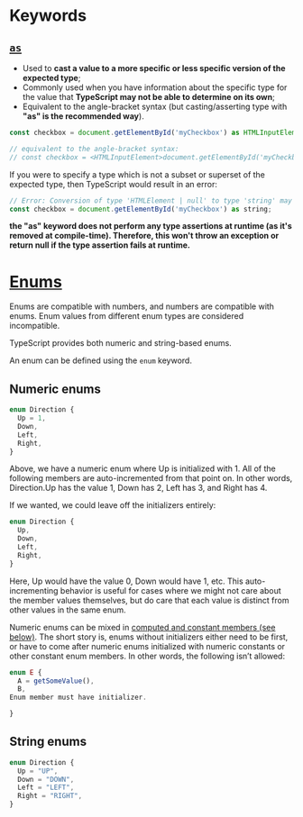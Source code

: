 # Keywords

## [`as`](https://www.designcise.com/web/tutorial/what-is-the-typescript-as-keyword-used-for)

* Used to **cast a value to a more specific or less specific version of the expected type**;
* Commonly used when you have information about the specific type for the value that **TypeScript may not be able to determine on its own**;
* Equivalent to the angle-bracket syntax (but casting/asserting type with **"as" is the recommended way**).

```js
const checkbox = document.getElementById('myCheckbox') as HTMLInputElement;

// equivalent to the angle-bracket syntax:
// const checkbox = <HTMLInputElement>document.getElementById('myCheckbox');
```

 If you were to specify a type which is not a subset or superset of the expected type, then TypeScript would result in an error: 
```js
// Error: Conversion of type 'HTMLElement | null' to type 'string' may be a mistake because neither type sufficiently overlaps with the other. If this was intentional, convert the expression to 'unknown' first.
const checkbox = document.getElementById('myCheckbox') as string;
```

**the "as" keyword does not perform any type assertions at runtime (as it's removed at compile-time). Therefore, this won't throw an exception or return null if the type assertion fails at runtime.**

# [Enums](https://www.typescriptlang.org/docs/handbook/enums.html)

Enums are compatible with numbers, and numbers are compatible with enums. Enum values from different enum types are considered incompatible. 

TypeScript provides both numeric and string-based enums.

An enum can be defined using the `enum` keyword.

## Numeric enums

```ts
enum Direction {
  Up = 1,
  Down,
  Left,
  Right,
}
```

Above, we have a numeric enum where Up is initialized with 1. All of the following members are auto-incremented from that point on. In other words, Direction.Up has the value 1, Down has 2, Left has 3, and Right has 4.

If we wanted, we could leave off the initializers entirely:

```ts
enum Direction {
  Up,
  Down,
  Left,
  Right,
}
```

Here, Up would have the value 0, Down would have 1, etc. This auto-incrementing behavior is useful for cases where we might not care about the member values themselves, but do care that each value is distinct from other values in the same enum.

Numeric enums can be mixed in [computed and constant members (see below)](https://www.typescriptlang.org/docs/handbook/enums.html#computed-and-constant-members). The short story is, enums without initializers either need to be first, or have to come after numeric enums initialized with numeric constants or other constant enum members. In other words, the following isn’t allowed:

```ts
enum E {
  A = getSomeValue(),
  B,
Enum member must have initializer.

}
```

## String enums
```ts
enum Direction {
  Up = "UP",
  Down = "DOWN",
  Left = "LEFT",
  Right = "RIGHT",
}
```

